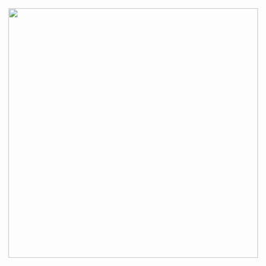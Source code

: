 <div id="header" align="center">
  <img src="https://media.giphy.com/media/3ov9k0Ziq50EoOuWRi/giphy.gif" width="500"/>
  
  <img src="https://komarev.com/ghpvc/?username=iamkorobok-github-username&style=flat-square&color=blue" alt=""/>
</div>

